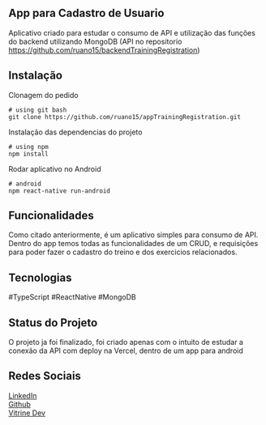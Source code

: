 ## App para Cadastro de Usuario

Aplicativo criado para estudar o consumo de API e utilização das funções do backend utilizando MongoDB (API no repositorio https://github.com/ruano15/backendTrainingRegistration)

## Instalação

Clonagem do pedido

```Clonar o projeto
# using git bash
git clone https://github.com/ruano15/appTrainingRegistration.git
```

Instalação das dependencias do projeto

```instalar as dependencias
# using npm
npm install
```

Rodar aplicativo no Android

```rodar aplicativo
# android
npm react-native run-android
```

## Funcionalidades

Como citado anteriormente, é um aplicativo simples para consumo de API. Dentro do app temos todas as funcionalidades de um CRUD, e requisições para poder fazer o cadastro do treino e dos exercicios relacionados.

## Tecnologias

#TypeScript #ReactNative #MongoDB

## Status do Projeto

O projeto ja foi finalizado, foi criado apenas com o intuito de estudar a conexão da API com deploy na Vercel, dentro de um app para android

## Redes Sociais

[LinkedIn](https://www.linkedin.com/in/lucasruano/)<br/>
[Github](https://github.com/ruano15)<br/>
[Vitrine Dev](https://cursos.alura.com.br/vitrinedev/lucas-ruano15)<br/>
